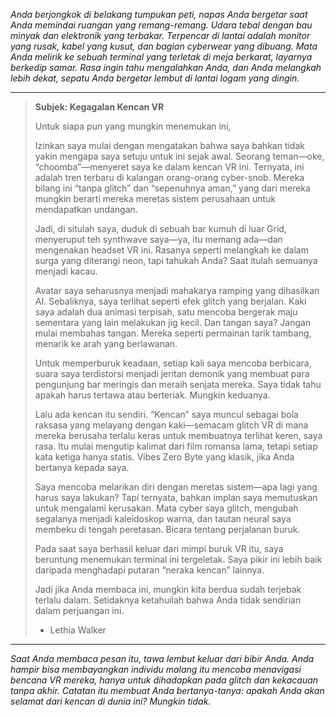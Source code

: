 _Anda berjongkok di belakang tumpukan peti, napas Anda bergetar saat Anda memindai ruangan yang remang-remang. Udara tebal dengan bau minyak dan elektronik yang terbakar. Terpencar di lantai adalah monitor yang rusak, kabel yang kusut, dan bagian cyberwear yang dibuang. Mata Anda melirik ke sebuah terminal yang terletak di meja berkarat, layarnya berkedip samar. Rasa ingin tahu mengalahkan Anda, dan Anda melangkah lebih dekat, sepatu Anda bergetar lembut di lantai logam yang dingin._

---

> **Subjek: Kegagalan Kencan VR**
>
> Untuk siapa pun yang mungkin menemukan ini,
>
> Izinkan saya mulai dengan mengatakan bahwa saya bahkan tidak yakin mengapa saya setuju untuk ini sejak awal. Seorang teman—oke, “choomba”—menyeret saya ke dalam kencan VR ini. Ternyata, ini adalah tren terbaru di kalangan orang-orang cyber-snob. Mereka bilang ini “tanpa glitch” dan “sepenuhnya aman,” yang dari mereka mungkin berarti mereka meretas sistem perusahaan untuk mendapatkan undangan.
>
> Jadi, di situlah saya, duduk di sebuah bar kumuh di luar Grid, menyeruput teh synthwave saya—ya, itu memang ada—dan mengenakan headset VR ini. Rasanya seperti melangkah ke dalam surga yang diterangi neon, tapi tahukah Anda? Saat itulah semuanya menjadi kacau.
>
> Avatar saya seharusnya menjadi mahakarya ramping yang dihasilkan AI. Sebaliknya, saya terlihat seperti efek glitch yang berjalan. Kaki saya adalah dua animasi terpisah, satu mencoba bergerak maju sementara yang lain melakukan jig kecil. Dan tangan saya? Jangan mulai membahas tangan. Mereka seperti permainan tarik tambang, menarik ke arah yang berlawanan.
>
> Untuk memperburuk keadaan, setiap kali saya mencoba berbicara, suara saya terdistorsi menjadi jeritan demonik yang membuat para pengunjung bar meringis dan meraih senjata mereka. Saya tidak tahu apakah harus tertawa atau berteriak. Mungkin keduanya.
>
> Lalu ada kencan itu sendiri. “Kencan” saya muncul sebagai bola raksasa yang melayang dengan kaki—semacam glitch VR di mana mereka berusaha terlalu keras untuk membuatnya terlihat keren, saya rasa. Itu mulai mengutip kalimat dari film romansa lama, tetapi setiap kata ketiga hanya statis. Vibes Zero Byte yang klasik, jika Anda bertanya kepada saya.
>
> Saya mencoba melarikan diri dengan meretas sistem—apa lagi yang harus saya lakukan? Tapi ternyata, bahkan implan saya memutuskan untuk mengalami kerusakan. Mata cyber saya glitch, mengubah segalanya menjadi kaleidoskop warna, dan tautan neural saya membeku di tengah peretasan. Bicara tentang perjalanan buruk.
>
> Pada saat saya berhasil keluar dari mimpi buruk VR itu, saya beruntung menemukan terminal ini tergeletak. Saya pikir ini lebih baik daripada menghadapi putaran “neraka kencan” lainnya.
>
> Jadi jika Anda membaca ini, mungkin kita berdua sudah terjebak terlalu dalam. Setidaknya ketahuilah bahwa Anda tidak sendirian dalam perjuangan ini.
>
> - Lethia Walker

---

_Saat Anda membaca pesan itu, tawa lembut keluar dari bibir Anda. Anda hampir bisa membayangkan individu malang itu mencoba menavigasi bencana VR mereka, hanya untuk dihadapkan pada glitch dan kekacauan tanpa akhir. Catatan itu membuat Anda bertanya-tanya: apakah Anda akan selamat dari kencan di dunia ini? Mungkin tidak._
